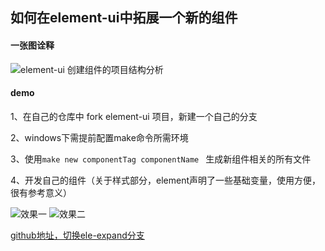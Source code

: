 ## 如何在element-ui中拓展一个新的组件

#### 一张图诠释

<img :src="$withBase('/imgs/ele_expend/ele_xmind.png')" alt="element-ui 创建组件的项目结构分析">

#### demo

1、在自己的仓库中 fork element-ui 项目，新建一个自己的分支

2、windows下需提前配置make命令所需环境

3、使用`make new componentTag componentName ` 生成新组件相关的所有文件

4、开发自己的组件（关于样式部分，element声明了一些基础变量，使用方便，很有参考意义）

<img :src="$withBase('/imgs/ele_expend/element1.png')" alt="效果一">

<img :src="$withBase('/imgs/ele_expend/element2.png')" alt="效果二">

[github地址，切换ele-expand分支](https://github.com/Jiuto/element.git)
